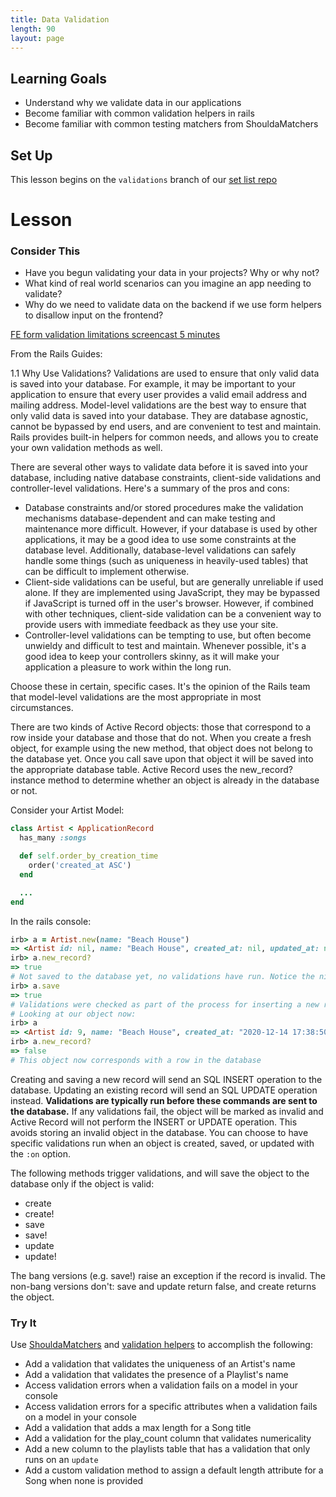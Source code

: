 ```yaml
---
title: Data Validation
length: 90
layout: page
---
```

## Learning Goals

* Understand why we validate data in our applications
* Become familiar with common validation helpers in rails
* Become familiar with common testing matchers from ShouldaMatchers

## Set Up

This lesson begins on the `validations` branch of our [set list repo](https://github.com/turingschool-examples/set_list/tree/validations)

# Lesson

### Consider This

* Have you begun validating your data in your projects? Why or why not?
* What kind of real world scenarios can you imagine an app needing to validate?
* Why do we need to validate data on the backend if we use form helpers to disallow input on the frontend?


[FE form validation limitations screencast 5 minutes](https://www.loom.com/share/8e4e5b831dd74a2885a5b403b7f494d9)

From the Rails Guides:

1.1 Why Use Validations?
Validations are used to ensure that only valid data is saved into your database. For example, it may be important to your application to ensure that every user provides a valid email address and mailing address. Model-level validations are the best way to ensure that only valid data is saved into your database. They are database agnostic, cannot be bypassed by end users, and are convenient to test and maintain. Rails provides built-in helpers for common needs, and allows you to create your own validation methods as well.

There are several other ways to validate data before it is saved into your database, including native database constraints, client-side validations and controller-level validations. Here's a summary of the pros and cons:

* Database constraints and/or stored procedures make the validation mechanisms database-dependent and can make testing and maintenance more difficult. However, if your database is used by other applications, it may be a good idea to use some constraints at the database level. Additionally, database-level validations can safely handle some things (such as uniqueness in heavily-used tables) that can be difficult to implement otherwise.
* Client-side validations can be useful, but are generally unreliable if used alone. If they are implemented using JavaScript, they may be bypassed if JavaScript is turned off in the user's browser. However, if combined with other techniques, client-side validation can be a convenient way to provide users with immediate feedback as they use your site.
* Controller-level validations can be tempting to use, but often become unwieldy and difficult to test and maintain. Whenever possible, it's a good idea to keep your controllers skinny, as it will make your application a pleasure to work within the long run.

Choose these in certain, specific cases. It's the opinion of the Rails team that model-level validations are the most appropriate in most circumstances.

There are two kinds of Active Record objects: those that correspond to a row inside your database and those that do not. When you create a fresh object, for example using the new method, that object does not belong to the database yet. Once you call save upon that object it will be saved into the appropriate database table. Active Record uses the new_record? instance method to determine whether an object is already in the database or not.

Consider your Artist Model:

```ruby
class Artist < ApplicationRecord
  has_many :songs

  def self.order_by_creation_time
    order('created_at ASC')
  end

  ...
end
```

In the rails console:

```ruby
irb> a = Artist.new(name: "Beach House")
=> <Artist id: nil, name: "Beach House", created_at: nil, updated_at: nil>
irb> a.new_record?
=> true
# Not saved to the database yet, no validations have run. Notice the nil values.
irb> a.save
=> true
# Validations were checked as part of the process for inserting a new record into the database.
# Looking at our object now:
irb> a
=> <Artist id: 9, name: "Beach House", created_at: "2020-12-14 17:38:50", updated_at: "2020-12-14 17:38:50">
irb> a.new_record?
=> false
# This object now corresponds with a row in the database
```

Creating and saving a new record will send an SQL INSERT operation to the database. Updating an existing record will send an SQL UPDATE operation instead. **Validations are typically run before these commands are sent to the database.** If any validations fail, the object will be marked as invalid and Active Record will not perform the INSERT or UPDATE operation. This avoids storing an invalid object in the database. You can choose to have specific validations run when an object is created, saved, or updated with the `:on` option.

The following methods trigger validations, and will save the object to the database only if the object is valid:

* create
* create!
* save
* save!
* update
* update!

The bang versions (e.g. save!) raise an exception if the record is invalid. The non-bang versions don't: save and update return false, and create returns the object.

### Try It

Use [ShouldaMatchers](https://github.com/thoughtbot/shoulda-matchers/blob/master/lib/shoulda/matchers/active_record/validate_uniqueness_of_matcher.rb) and [validation helpers](https://edgeguides.rubyonrails.org/active_record_validations.html) to accomplish the following:

* Add a validation that validates the uniqueness of an Artist's name
* Add a validation that validates the presence of a Playlist's name
* Access validation errors when a validation fails on a model in your console
* Access validation errors for a specific attributes when a validation fails on a model in your console
* Add a validation that adds a max length for a Song title
* Add a validation for the play_count column that validates numericality
* Add a new column to the playlists table that has a validation that only runs on an `update`
* Add a custom validation method to assign a default length attribute for a Song when none is provided
